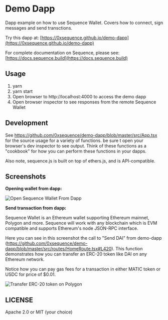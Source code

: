 Demo Dapp
=========

Dapp example on how to use Sequence Wallet. Covers how to connect, sign messages and send transctions.

Try this dapp at: [https://0xsequence.github.io/demo-dapp](https://0xsequence.github.io/demo-dapp)

For complete documentation on Sequence, please see: [https://docs.sequence.build](https://docs.sequence.build)

## Usage

1. yarn
2. yarn start
3. Open browser to http://localhost:4000 to access the demo dapp
4. Open browser inspector to see responses from the remote Sequence Wallet

## Development

See https://github.com/0xsequence/demo-dapp/blob/master/src/App.tsx for the source
usage for a variety of functions. be sure t open your browser's dev inspector to see output.
Think of these functions as a "cookbook" for how you can perform these functions in your dapps.

Also note, sequence.js is built on top of ethers.js, and is API-compatible.

## Screenshots

**Opening wallet from dapp:**

![Open Sequence Wallet From Dapp](./screenshots/screen-open.png)


**Send transaction from dapp:**

Sequence Wallet is an Ethereum wallet supporting Ethereum mainnet, Polygon and more. Sequence will work
with any blockchain which is EVM compatible and supports Ethereum's node JSON-RPC interface.

Here you can see in this screenshot the call to "Send DAI" from demo-dapp
(https://github.com/0xsequence/demo-dapp/blob/master/src/routes/HomeRoute.tsx#L420). This function demonstrates
how you can transfer an ERC-20 token like DAI on any Ethereum network.

Notice how you can pay gas fees for a transaction in either MATIC token or USDC for price of $0.01.

![Transfer ERC-20 token on Polygon](./screenshots/screen-txn.png)



## LICENSE

Apache 2.0 or MIT (your choice)
